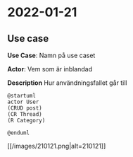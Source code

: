 # 2022-01-21

## Use case

**Use Case**: Namn på use caset

**Actor**: Vem som är inblandad

**Description** Hur användningsfallet går till

```plantuml
@startuml
actor User
(CRUD post)
(CR Thread)
(R Category)

@enduml
```
[[/images/210121.png|alt=210121]]
